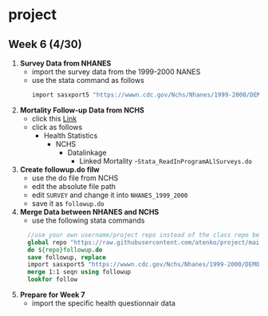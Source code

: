 # project
## Week 6 (4/30)
1. **Survey Data from NHANES**
   - import the survey data from the 1999-2000 NANES
   - use the stata command as follows
     ```stata
     import sasxport5 "https://wwwn.cdc.gov/Nchs/Nhanes/1999-2000/DEMO.XPT", clear
     ```
2. **Mortality Follow-up Data from NCHS**
   - click this [Link](https://ftp.cdc.gov/pub/)
   - click as follows
     - Health Statistics
       - NCHS
         - Datalinkage
           - Linked Mortality
             -```Stata_ReadInProgramALlSurveys.do```
3. **Create followup.do filw**
    - use the do file from NCHS
    - edit the absolute file path
    - edit ```SURVEY``` and change it into ```NHANES_1999_2000```
    - save it as ```followup.do```
4. **Merge Data between NHANES and NCHS**
    - use the following stata commands
    ```stata
      //use your own username/project repo instead of the class repo below
      global repo "https://raw.githubusercontent.com/atenko/project/main/"
      do ${repo}followup.do
      save followup, replace 
      import sasxport5 "https://wwwn.cdc.gov/Nchs/Nhanes/1999-2000/DEMO.XPT", clear
      merge 1:1 seqn using followup
      lookfor follow
    ```
5. **Prepare for Week 7**
     - import the specific health questionnair data
